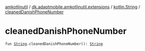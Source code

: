 [amkotlinutil](../../index.md) / [dk.adaptmobile.amkotlinutil.extensions](../index.md) / [kotlin.String](index.md) / [cleanedDanishPhoneNumber](cleaned-danish-phone-number.md)

# cleanedDanishPhoneNumber

`fun `[`String`](https://kotlinlang.org/api/latest/jvm/stdlib/kotlin/-string/index.html)`.cleanedDanishPhoneNumber(): `[`String`](https://kotlinlang.org/api/latest/jvm/stdlib/kotlin/-string/index.html)